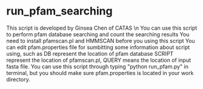 # run_pfam_searching
This script is developed by Ginsea Chen of CATAS \n
You can use this script to perform pfam database searching and count the searching results
You need to install pfamscan.pl and HMMSCAN before you using this script
You can edit pfam.properties file for sumbitting some information about script using, such as DB represent the location of pfam database
SCRIPT represent the location of pfamscan.pl, QUERY means the location of input fasta file.
You can use this script through typing "python run_pfam.py" in terminal, but you should make sure pfam.properties is located in your work directory.
